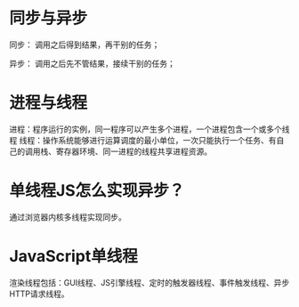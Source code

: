 # 同步与异步

同步： 调用之后得到结果，再干别的任务；

异步： 调用之后先不管结果，接续干别的任务；


# 进程与线程

进程：程序运行的实例，同一程序可以产生多个进程，一个进程包含一个或多个线程
线程：操作系统能够进行运算调度的最小单位，一次只能执行一个任务、有自己的调用栈、寄存器环境、同一进程的线程共享进程资源。


# 单线程JS怎么实现异步？

通过浏览器内核多线程实现同步。

# JavaScript单线程

渲染线程包括：GUI线程、JS引擎线程、定时的触发器线程、事件触发线程、异步HTTP请求线程。

